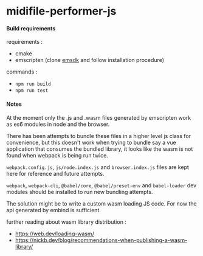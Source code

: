 # midifile-performer-js

#### Build requirements

requirements :

* cmake
* emscripten (clone [emsdk](https://github.com/emscripten-core/emsdk) and follow installation procedure)

commands :

* `npm run build`
* `npm run test`

#### Notes

At the moment only the .js and .wasm files generated by emscripten work as es6
modules in node and the browser.

There has been attempts to bundle these files in a higher level js class for
convenience, but this doesn't work when trying to bundle say a vue application
that consumes the bundled library, it looks like the wasm is not found when
webpack is being run twice.

`webpack.config.js`, `js/node.index.js` and `browser.index.js` files are kept
here for reference and future attempts.

`webpack`, `webpack-cli`, `@babel/core`, `@babel/preset-env` and
`babel-loader` dev modules should be installed to run new bundling attempts. 

The solution might be to write a custom wasm loading JS code.
For now the api generated by embind is sufficient.

further reading about wasm library distribution :

* https://web.dev/loading-wasm/
* https://nickb.dev/blog/recommendations-when-publishing-a-wasm-library/

